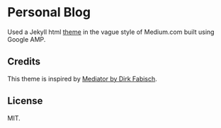 # Personal Blog

Used a Jekyll html [theme](https://github.com/ageitgey/amplify) in the vague style of Medium.com built using Google AMP.

## Credits

This theme is inspired by
[Mediator by Dirk Fabisch](https://github.com/dirkfabisch/mediator). 

## License

MIT.
